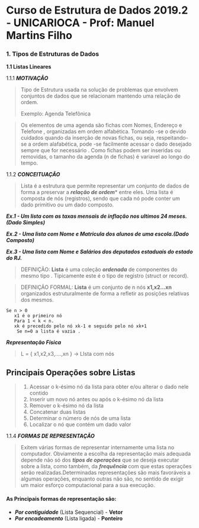 # **Curso de Estrutura de Dados 2019.2 - UNICARIOCA -  Prof: Manuel Martins Filho**
	
### 1. Tipos de Estruturas de Dados

**1.1 Listas Lineares**


1.1.1 ***MOTIVAÇÃO***

> Tipo de Estrutura usada na solução de problemas que envolvem conjuntos de dados
>que se relacionam mantendo uma relação de ordem.
>
>Exemplo: Agenda Telefônica

>Os elementos de uma agenda são fichas com Nomes, Endereço e Telefone , organizadas
>em ordem alfabética. Tomando -se o devido cuidados quando da inserção de novas fichas,
>ou seja, respeitando-se a ordem alafabética, pode -se facilmente acessar o dado desejado sempre que for necessário . Como fichas podem ser inseridas ou removidas, o tamanho da 
agenda (n de fichas) é variavel ao longo do tempo.

1.1.2 ***CONCEITUAÇÃO***

>Lista é a estrutura que permite representar um conjunto de dados de forma a preservar a ***relação de ordem**** entre eles. Uma lista é composta de nós (registros), sendo que cada nó
pode conter um dado primitivo ou um dado composto.

***Ex.1 - Um lista com as taxas mensais de inflação nos ultimos 24 meses. (Dado Simples)***

***Ex.2 - Uma lista com Nome e Matricula dos alunos de uma escola.(Dado Composto)***

***Ex.3 - Uma lista com Nome e Salários dos deputados estaduais do estado do RJ.***


> DEFINIÇÃO: **Lista** é uma coleção ***ordenada*** de componentes do mesmo tipo .
>Tipicamente este é o tipo de registro (struct or record).

> DEFINIÇÃO FORMAL: **Lista** é um conjunto de n nós **x1,x2...xn** organizados estruturalmente de forma a refletir as posições  relativas dos mesmos.

```
Se n > 0
   x1 é o primeiro nó
   Para 1 < k < n.
   xk é precedido pelo nó xk-1 e seguido pelo nó xk+1
    Se n=0 a lista é vazia .
```

***Representação Física***

>L = { x1,x2,x3,....,xn } -> LIsta com nós

## Principais Operações sobre Listas

>1. Acessar o k-ésimo nó da lista para obter e/ou alterar o dado nele contido
>2. Inserir um novo nó antes ou após o k-ésimo nó da lista
>3. Remover o k-ésimo nó da lista 
>4. Concatenar duas listas
>5. Determinar o número de nós de uma lista
>6. Localizar o nó que contém um dado valor


1.1.4 ***FORMAS DE REPRESENTAÇÃO***

>Exitem várias formas de representar internamente uma lista no computador. Obviamente a escolha da representação mais adequada depende não só dos ***tipos de operações*** que se deseja executar 
sobre a lista, como também, da ***frequência*** com que estas operações serão realizadas.Determinadas
representações são mais favoráveis a algumas operações, enquanto outras não são, no sentido de exigir um maior esforço computacional para a sua execução.

#### As Principais formas de representação são:

- ***Por contiguidade*** (Lista Sequencial) -  **Vetor**
- ***Por encadeamento*** (Lista ligada) -  **Ponteiro**








 
















